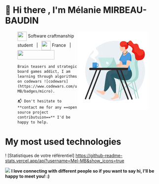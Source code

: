 # :wave: Hi there , I'm Mélanie MIRBEAU-BAUDIN

<figure>
  <img src="https://github.com/Mel-MB/Mel-MB/blob/main/img/working.gif"
       alt="readhead girl coding"
       align='right' width='230'>

  <figcaption>
    <img src="https://media.giphy.com/media/WFZvB7VIXBgiz3oDXE/giphy.gif" width="30" height="30" align="center"/> Software craftmanship student &nbsp; | &nbsp; <img src="https://media.giphy.com/media/57ZONYwnLOKVgLuApK/giphy.gif" width="30" height="30" align="center"/> France &nbsp; | &nbsp; <a href="https://www.linkedin.com/in/mélanie-mirbeau-baudin-bbb906155" title="Linkedin: Mélanie MIRBEAU-BAUDIN"><img src="https://img.shields.io/badge/LinkedIn-0077B5?style=for-the-badge&logo=linkedin&logoColor=white" width="120" height="30" align="center"/></a>

    Brain teasers and strategic board games addict, I am learning through algorithms on codewars ![codewars](https://www.codewars.com/users/Mel-MB/badges/micro).

    📬 Don't hesitate to **contact me for any ==open source project contributuion==** I'd be happy to help.
  </figcaption>
</figure>

# My most used technologies
 ! [Statistiques de votre référentiel] https://github-readme-stats.vercel.app/api?username=Mel-MB&show_icons=true


 <img src="https://media.giphy.com/media/LnQjpWaON8nhr21vNW/giphy.gif" width="60"> **I love connecting with different people so if you want to say hi, I'll be happy to meet you! :)**
